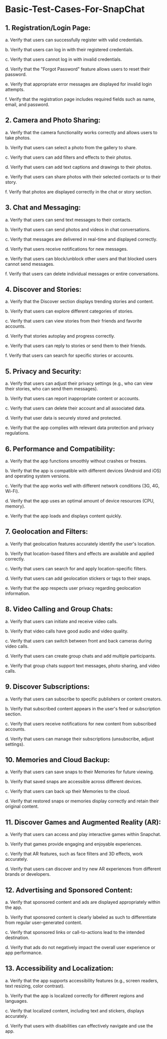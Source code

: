 # Basic-Test-Cases-For-SnapChat

## 1. Registration/Login Page:

a. Verify that users can successfully register with valid credentials.

b. Verify that users can log in with their registered credentials.

c. Verify that users cannot log in with invalid credentials.

d. Verify that the "Forgot Password" feature allows users to reset their password.

e. Verify that appropriate error messages are displayed for invalid login attempts.

f. Verify that the registration page includes required fields such as name, email, and password.

## 2. Camera and Photo Sharing:

a. Verify that the camera functionality works correctly and allows users to take photos.

b. Verify that users can select a photo from the gallery to share.

c. Verify that users can add filters and effects to their photos.

d. Verify that users can add text captions and drawings to their photos.

e. Verify that users can share photos with their selected contacts or to their story.

f. Verify that photos are displayed correctly in the chat or story section.

## 3. Chat and Messaging:

a. Verify that users can send text messages to their contacts.

b. Verify that users can send photos and videos in chat conversations.

c. Verify that messages are delivered in real-time and displayed correctly.

d. Verify that users receive notifications for new messages.

e. Verify that users can block/unblock other users and that blocked users cannot send messages.

f. Verify that users can delete individual messages or entire conversations.

## 4. Discover and Stories:

a. Verify that the Discover section displays trending stories and content.

b. Verify that users can explore different categories of stories.

c. Verify that users can view stories from their friends and favorite accounts.

d. Verify that stories autoplay and progress correctly.

e. Verify that users can reply to stories or send them to their friends.

f. Verify that users can search for specific stories or accounts.

## 5. Privacy and Security:

a. Verify that users can adjust their privacy settings (e.g., who can view their stories, who can send them messages).

b. Verify that users can report inappropriate content or accounts.

c. Verify that users can delete their account and all associated data.

d. Verify that user data is securely stored and protected.

e. Verify that the app complies with relevant data protection and privacy regulations.

## 6. Performance and Compatibility:

a. Verify that the app functions smoothly without crashes or freezes.

b. Verify that the app is compatible with different devices (Android and iOS) and operating system versions.

c. Verify that the app works well with different network conditions (3G, 4G, Wi-Fi).

d. Verify that the app uses an optimal amount of device resources (CPU, memory).

e. Verify that the app loads and displays content quickly.

## 7. Geolocation and Filters:

a. Verify that geolocation features accurately identify the user's location.

b. Verify that location-based filters and effects are available and applied correctly.

c. Verify that users can search for and apply location-specific filters.

d. Verify that users can add geolocation stickers or tags to their snaps.

e. Verify that the app respects user privacy regarding geolocation information.

## 8. Video Calling and Group Chats:

a. Verify that users can initiate and receive video calls.

b. Verify that video calls have good audio and video quality.

c. Verify that users can switch between front and back cameras during video calls.

d. Verify that users can create group chats and add multiple participants.

e. Verify that group chats support text messages, photo sharing, and video calls.

## 9. Discover Subscriptions:

a. Verify that users can subscribe to specific publishers or content creators.

b. Verify that subscribed content appears in the user's feed or subscription section.

c. Verify that users receive notifications for new content from subscribed accounts.

d. Verify that users can manage their subscriptions (unsubscribe, adjust settings).

## 10. Memories and Cloud Backup:

a. Verify that users can save snaps to their Memories for future viewing.

b. Verify that saved snaps are accessible across different devices.

c. Verify that users can back up their Memories to the cloud.

d. Verify that restored snaps or memories display correctly and retain their original content.

## 11. Discover Games and Augmented Reality (AR):

a. Verify that users can access and play interactive games within Snapchat.

b. Verify that games provide engaging and enjoyable experiences.

c. Verify that AR features, such as face filters and 3D effects, work accurately.

d. Verify that users can discover and try new AR experiences from different brands or developers.

## 12. Advertising and Sponsored Content:

a. Verify that sponsored content and ads are displayed appropriately within the app.

b. Verify that sponsored content is clearly labeled as such to differentiate from regular user-generated content.

c. Verify that sponsored links or call-to-actions lead to the intended destination.

d. Verify that ads do not negatively impact the overall user experience or app performance.

## 13. Accessibility and Localization:

a. Verify that the app supports accessibility features (e.g., screen readers, text resizing, color contrast).

b. Verify that the app is localized correctly for different regions and languages.

c. Verify that localized content, including text and stickers, displays accurately.

d. Verify that users with disabilities can effectively navigate and use the app.
